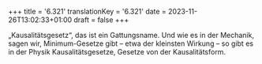 +++
title = '6.321'
translationKey = '6.321'
date = 2023-11-26T13:02:33+01:00
draft = false
+++

„Kausalitätsgesetz“, das ist ein Gattungsname. Und wie es in der Mechanik, sagen wir, Minimum-Gesetze gibt – etwa der kleinsten Wirkung – so gibt es in der Physik Kausalitätsgesetze, Gesetze von der Kausalitätsform.
